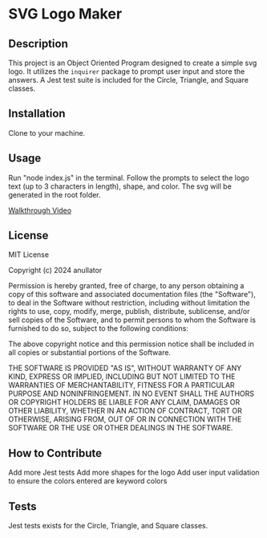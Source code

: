 # SVG Logo Maker

## Description

This project is an Object Oriented Program designed to create a simple svg logo. It utilizes the `inquirer` package to prompt user input and store the answers. A Jest test suite is included for the Circle, Triangle, and Square classes.

## Installation

Clone to your machine.

## Usage

Run "node index.js" in the terminal. Follow the prompts to select the logo text (up to 3 characters in length), shape, and color.
The svg will be generated in the root folder.

[Walkthrough Video](https://drive.google.com/file/d/1SP-qR6ImMapyuOiBm0DjuQQfdkE0I0lO/view)

## License

MIT License

Copyright (c) 2024 anullator

Permission is hereby granted, free of charge, to any person obtaining a copy
of this software and associated documentation files (the "Software"), to deal
in the Software without restriction, including without limitation the rights
to use, copy, modify, merge, publish, distribute, sublicense, and/or sell
copies of the Software, and to permit persons to whom the Software is
furnished to do so, subject to the following conditions:

The above copyright notice and this permission notice shall be included in all
copies or substantial portions of the Software.

THE SOFTWARE IS PROVIDED "AS IS", WITHOUT WARRANTY OF ANY KIND, EXPRESS OR
IMPLIED, INCLUDING BUT NOT LIMITED TO THE WARRANTIES OF MERCHANTABILITY,
FITNESS FOR A PARTICULAR PURPOSE AND NONINFRINGEMENT. IN NO EVENT SHALL THE
AUTHORS OR COPYRIGHT HOLDERS BE LIABLE FOR ANY CLAIM, DAMAGES OR OTHER
LIABILITY, WHETHER IN AN ACTION OF CONTRACT, TORT OR OTHERWISE, ARISING FROM,
OUT OF OR IN CONNECTION WITH THE SOFTWARE OR THE USE OR OTHER DEALINGS IN THE
SOFTWARE.

## How to Contribute

Add more Jest tests
Add more shapes for the logo
Add user input validation to ensure the colors entered are keyword colors

## Tests

Jest tests exists for the Circle, Triangle, and Square classes.
